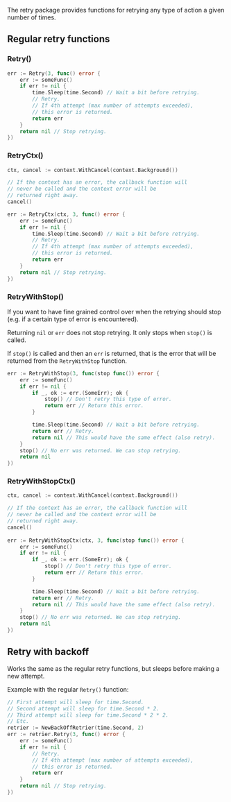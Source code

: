 The retry package provides functions for retrying any type of action a given number of times.

## Regular retry functions

### Retry()

```go
err := Retry(3, func() error {
    err := someFunc()
    if err != nil {
        time.Sleep(time.Second) // Wait a bit before retrying.
        // Retry.
        // If 4th attempt (max number of attempts exceeded),
        // this error is returned.
        return err
    }
    return nil // Stop retrying.
})
```

### RetryCtx()

```go
ctx, cancel := context.WithCancel(context.Background())

// If the context has an error, the callback function will
// never be called and the context error will be
// returned right away.
cancel() 

err := RetryCtx(ctx, 3, func() error {
    err := someFunc()
    if err != nil {
        time.Sleep(time.Second) // Wait a bit before retrying.
        // Retry.
        // If 4th attempt (max number of attempts exceeded),
        // this error is returned.
        return err
    }
    return nil // Stop retrying.
})
```

### RetryWithStop()

If you want to have fine grained control over when the retrying should stop (e.g. if a certain type of error is encountered).

Returning `nil` or `err` does not stop retrying. It only stops when `stop()` is called.

If `stop()` is called and then an `err` is returned, that is the error that will be returned from the `RetryWithStop` function.

```go
err := RetryWithStop(3, func(stop func()) error {
    err := someFunc()
    if err != nil {
        if _, ok := err.(SomeErr); ok {
            stop() // Don't retry this type of error.
            return err // Return this error.
        }

        time.Sleep(time.Second) // Wait a bit before retrying.
        return err // Retry.
        return nil // This would have the same effect (also retry).
    }
    stop() // No err was returned. We can stop retrying.
    return nil
})
```

### RetryWithStopCtx()

```go
ctx, cancel := context.WithCancel(context.Background())

// If the context has an error, the callback function will
// never be called and the context error will be
// returned right away.
cancel()
    
err := RetryWithStopCtx(ctx, 3, func(stop func()) error {
    err := someFunc()
    if err != nil {
        if _, ok := err.(SomeErr); ok {
            stop() // Don't retry this type of error.
            return err // Return this error.
        }

        time.Sleep(time.Second) // Wait a bit before retrying.
        return err // Retry.
		return nil // This would have the same effect (also retry).
    }
    stop() // No err was returned. We can stop retrying.
    return nil
})
```

## Retry with backoff

Works the same as the regular retry functions, but sleeps before making a new attempt.

Example with the regular `Retry()` function:

```go
// First attempt will sleep for time.Second.
// Second attempt will sleep for time.Second * 2.
// Third attempt will sleep for time.Second * 2 * 2.
// Etc.
retrier := NewBackOffRetrier(time.Second, 2)
err := retrier.Retry(3, func() error {
    err := someFunc()
    if err != nil {
        // Retry.
        // If 4th attempt (max number of attempts exceeded),
        // this error is returned.
        return err
    }
    return nil // Stop retrying.
})
```
